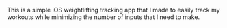 This is a simple iOS weightlifting tracking app that I made to easily track my workouts while minimizing the number of inputs that I need to make.
